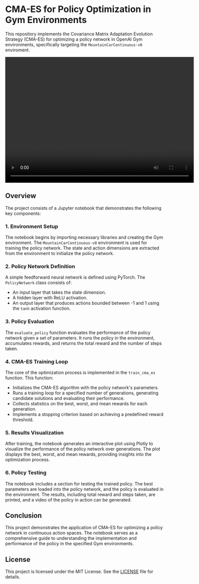 # CMA-ES for Policy Optimization in Gym Environments

This repository implements the Covariance Matrix Adaptation Evolution Strategy (CMA-ES) for optimizing a policy network in OpenAI Gym environments, specifically targeting the `MountainCarContinuous-v0` enviroment.

<video src="videos/test_policy-episode-0.mp" width="600" height="400" controls></video>

## Overview

The project consists of a Jupyter notebook that demonstrates the following key components:

### 1. Environment Setup

The notebook begins by importing necessary libraries and creating the Gym environment. The `MountainCarContinuous-v0` environment is used for training the policy network. The state and action dimensions are extracted from the environment to initialize the policy network.

### 2. Policy Network Definition

A simple feedforward neural network is defined using PyTorch. The `PolicyNetwork` class consists of:
- An input layer that takes the state dimension.
- A hidden layer with ReLU activation.
- An output layer that produces actions bounded between -1 and 1 using the `tanh` activation function.

### 3. Policy Evaluation

The `evaluate_policy` function evaluates the performance of the policy network given a set of parameters. It runs the policy in the environment, accumulates rewards, and returns the total reward and the number of steps taken.

### 4. CMA-ES Training Loop

The core of the optimization process is implemented in the `train_cma_es` function. This function:
- Initializes the CMA-ES algorithm with the policy network's parameters.
- Runs a training loop for a specified number of generations, generating candidate solutions and evaluating their performance.
- Collects statistics on the best, worst, and mean rewards for each generation.
- Implements a stopping criterion based on achieving a predefined reward threshold.

### 5. Results Visualization

After training, the notebook generates an interactive plot using Plotly to visualize the performance of the policy network over generations. The plot displays the best, worst, and mean rewards, providing insights into the optimization process.

### 6. Policy Testing

The notebook includes a section for testing the trained policy. The best parameters are loaded into the policy network, and the policy is evaluated in the environment. The results, including total reward and steps taken, are printed, and a video of the policy in action can be generated.

## Conclusion

This project demonstrates the application of CMA-ES for optimizing a policy network in continuous action spaces. The notebook serves as a comprehensive guide to understanding the implementation and performance of the policy in the specified Gym environments.

## License

This project is licensed under the MIT License. See the [LICENSE](LICENSE) file for details.
